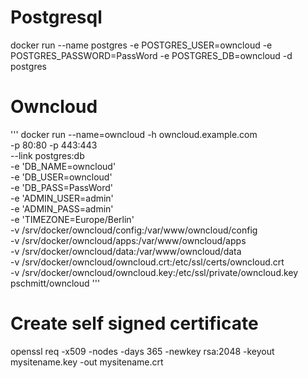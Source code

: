 # Postgresql
docker run --name postgres -e POSTGRES_USER=owncloud -e POSTGRES_PASSWORD=PassWord -e POSTGRES_DB=owncloud -d postgres

# Owncloud
'''
docker run --name=owncloud -h owncloud.example.com \
  -p 80:80 -p 443:443 \
  --link postgres:db \
  -e 'DB_NAME=owncloud' \
  -e 'DB_USER=owncloud' \
  -e 'DB_PASS=PassWord' \
  -e 'ADMIN_USER=admin' \
  -e 'ADMIN_PASS=admin' \
  -e 'TIMEZONE=Europe/Berlin' \
  -v /srv/docker/owncloud/config:/var/www/owncloud/config \
  -v /srv/docker/owncloud/apps:/var/www/owncloud/apps \
  -v /srv/docker/owncloud/data:/var/www/owncloud/data \
  -v /srv/docker/owncloud/owncloud.crt:/etc/ssl/certs/owncloud.crt \
  -v /srv/docker/owncloud/owncloud.key:/etc/ssl/private/owncloud.key \
  pschmitt/owncloud
'''

# Create self signed certificate
openssl req -x509 -nodes -days 365 -newkey rsa:2048 -keyout mysitename.key -out mysitename.crt
